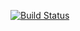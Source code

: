 [![Build Status](https://travis-ci.org/voicup/test.svg?branch=master)](https://travis-ci.org/voicup/test)
